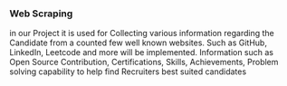 ### Web Scraping 
in our Project it is used for Collecting various information regarding the Candidate from a counted few well known websites.
Such as GitHub, LinkedIn, Leetcode and more will be implemented.
Information such as Open Source Contribution, Certifications, Skills, Achievements, Problem solving capability to help find Recruiters best suited candidates